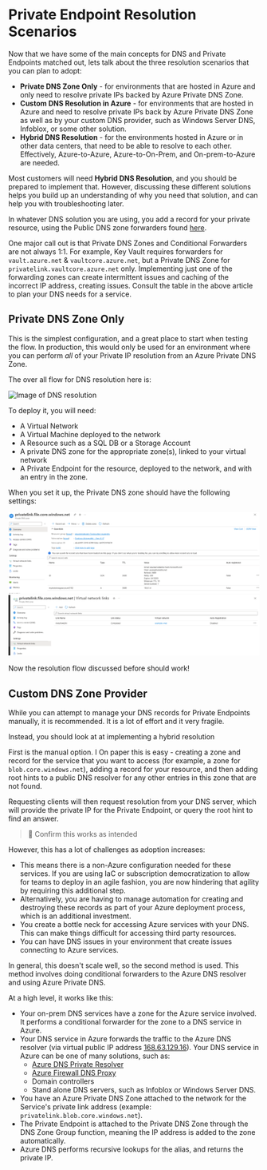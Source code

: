 # Private Endpoint Resolution Scenarios

Now that we have some of the main concepts for DNS and Private Endpoints matched out, lets talk about the three resolution scenarios that you can plan to adopt:

* **Private DNS Zone Only** - for environments that are hosted in Azure and only need to resolve private IPs backed by Azure Private DNS Zone.
* **Custom DNS Resolution in Azure** - for environments that are hosted in Azure and need to resolve private IPs back by Azure Private DNS Zone as well as by your custom DNS provider, such as Windows Server DNS, Infoblox, or some other solution.
* **Hybrid DNS Resolution** - for the environments hosted in Azure or in other data centers, that need to be able to resolve to each other.  Effectively, Azure-to-Azure, Azure-to-On-Prem, and On-prem-to-Azure are needed.

Most customers will need **Hybrid DNS Resolution**, and you should be prepared to implement that.  However, discussing these different solutions helps you build up an understanding of why you need that solution, and can help you with troubleshooting later.

In whatever DNS solution you are using, you add a record for your private resource, using the Public DNS zone forwarders found [here](https://learn.microsoft.com/azure/private-link/private-endpoint-dns#azure-services-dns-zone-configuration).

One major call out is that Private DNS Zones and Conditional Forwarders are not always 1:1.  For example, Key Vault requires forwarders for `vault.azure.net` & `vaultcore.azure.net`, but a Private DNS Zone for `privatelink.vaultcore.azure.net` only.  Implementing just one of the forwarding zones can create intermittent issues and caching of the incorrect IP address, creating issues.  Consult the table in the above article to plan your DNS needs for a service.

## Private DNS Zone Only

This is the simplest configuration, and a great place to start when testing the flow.  In production, this would only be used for an environment where you can perform *all* of your Private IP resolution from an Azure Private DNS Zone.

The over all flow for DNS resolution here is:

![Image of DNS resolution](https://learn.microsoft.com/azure/private-link/media/private-endpoint-dns/single-vnet-azure-dns.png)

To deploy it, you will need:

* A Virtual Network
* A Virtual Machine deployed to the network
* A Resource such as a SQL DB or a Storage Account
* A private DNS zone for the appropriate zone(s), linked to your virtual network
* A Private Endpoint for the resource, deployed to the network, and with an entry in the zone.

When you set it up, the Private DNS zone should have the following settings:

![An image of a Private DNS Zone with a record for a storage account](img/dnszoneexample.png)
![An image of a PRivate DNS Zone linked with the subnet](img/privednszonelink.png)

Now the resolution flow discussed before should work!



## Custom DNS Zone Provider

While you can attempt to manage your DNS records for Private Endpoints manually, it is recommended.  It is a lot of effort and it very fragile.

Instead, you should look at at implementing a hybrid resolution




First is the manual option.  I  On paper this is easy - creating a zone and record for the service that you want to access (for example, a zone for `blob.core.windows.net`), adding a record for your resource, and then adding root hints to a public DNS resolver for any other entries in this zone that are not found.

Requesting clients will then request resolution from your DNS server, which will provide the private IP for the Private Endpoint, or query the root hint to find an answer.

>🤢 Confirm this works as intended

However, this has a lot of challenges as adoption increases:

- This means there is a non-Azure configuration needed for these services.  If you are using IaC or subscription democratization to allow for teams to deploy in an agile fashion, you are now hindering that agility by requiring this additional step.
- Alternatively, you are having to manage automation for creating and destroying these records as part of your Azure deployment process, which is an additional investment.
- You create a bottle neck for accessing Azure services with your DNS.  This can make things difficult for accessing third party resources.
- You can have DNS issues in your environment that create issues connecting to Azure services.

In general, this doesn't scale well, so the second method is used.  This method involves doing conditional forwarders to the Azure DNS resolver and using Azure Private DNS.

At a high level, it works like this:

- Your on-prem DNS services have a zone for the Azure service involved.  It performs a conditional forwarder for the zone to a DNS service in Azure.
- Your DNS service in Azure forwards the traffic to the Azure DNS resolver (via virtual public IP address [168.63.129.16](https://learn.microsoft.com/azure/virtual-network/what-is-ip-address-168-63-129-16)).  Your DNS service in Azure can be one of many solutions, such as:
  - [Azure DNS Private Resolver](https://learn.microsoft.com/azure/dns/dns-private-resolver-overview)
  - [Azure Firewall DNS Proxy](https://learn.microsoft.com/azure/firewall/dns-details)
  - Domain controllers
  - Stand alone DNS servers, such as Infoblox or Windows Server DNS.
- You have an Azure Private DNS Zone attached to the network for the Service's private link address (example: `privatelink.blob.core.windows.net`).
- The Private Endpoint is attached to the Private DNS Zone through the DNS Zone Group function, meaning the IP address is added to the zone automatically.
- Azure DNS performs recursive lookups for the alias, and returns the private IP.